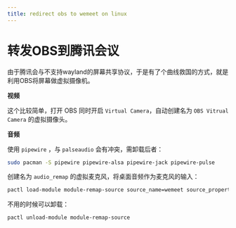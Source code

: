 ```yaml
---
title: redirect obs to wemeet on linux 
---
```




# 转发OBS到腾讯会议



由于腾讯会与不支持wayland的屏幕共享协议，于是有了个曲线救国的方式，就是利用OBS将屏幕做虚拟摄像机。

**视频**

这个比较简单，打开 OBS 同时开启 `Virtual Camera`，自动创建名为 `OBS Vitrual Camera` 的虚拟摄像头。

**音频**

使用 `pipewire` ，与 `palseaudio` 会有冲突，需卸载后者：

```sh
sudo pacman -S pipewire pipewire-alsa pipewire-jack pipewire-pulse
```

创建名为 `audio_remap` 的虚拟麦克风，将桌面音频作为麦克风的输入：

```sh
pactl load-module module-remap-source source_name=wemeet source_properties=device.description=wemeet master=$(pactl get-default-sink).monitor
```

不用的时候可以卸载：

```
pactl unload-module module-remap-source
```



